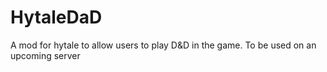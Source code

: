 # HytaleDaD
A mod for hytale to allow users to play D&amp;D in the game. To be used on an upcoming server
